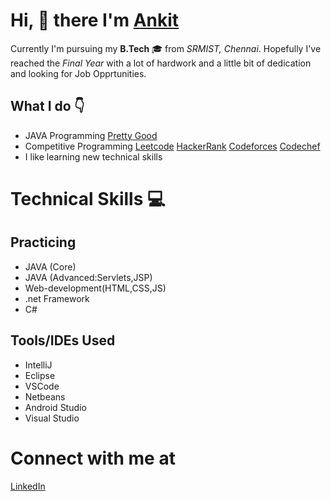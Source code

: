 # Hi, :wave: there I'm [Ankit](https://www.linkedin.com/in/ankit-ved-ashm/)

Currently I'm pursuing my **B.Tech** :mortar_board: from *SRMIST, Chennai*. Hopefully I've reached the *Final Year*  with a lot of hardwork and a little bit of dedication and looking for Job Opprtunities.

## What I do :point_down:

- JAVA Programming [Pretty Good](https://www.hackerrank.com/RA1711020010042)
- Competitive Programming [Leetcode](https://leetcode.com/ashm_/) [HackerRank](https://www.hackerrank.com/RA1711020010042) [Codeforces](https://codeforces.com/profile/ashm_) [Codechef](https://www.codechef.com/users/ashm_)
- I like learning new technical skills

# Technical Skills :computer:

## Practicing
  - JAVA (Core) 
  - JAVA (Advanced:Servlets,JSP) 
  - Web-development(HTML,CSS,JS)
  - .net Framework 
  - C#
  
## Tools/IDEs Used
  - IntelliJ
  - Eclipse
  - VSCode 
  - Netbeans
  - Android Studio
  - Visual Studio

# Connect with me at 
[LinkedIn](https://www.linkedin.com/in/ankit-ved-ashm/)
